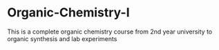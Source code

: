 # Organic-Chemistry-I
This is a complete organic chemistry course from 2nd year university to organic synthesis and lab experiments
